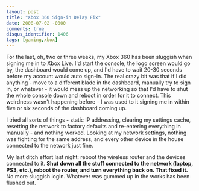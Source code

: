 ```yaml
---
layout: post
title: "Xbox 360 Sign-in Delay Fix"
date: 2008-07-02 -0800
comments: true
disqus_identifier: 1406
tags: [gaming,xbox]
---
```

For the last, oh, two or three weeks, my Xbox 360 has been sluggish when
signing me in to Xbox Live. I'd start the console, the logo screen would
go by, the dashboard would come up, and I'd have to wait 20-30 seconds
before my account would auto sign-in. The real crazy bit was that if I
did anything - move to a different blade in the dashboard, manually try
to sign in, or whatever - it would mess up the networking so that I'd
have to shut the whole console down and reboot in order for it to
connect. This weirdness wasn't happening before - I was used to it
signing me in within five or six seconds of the dashboard coming up.

I tried all sorts of things - static IP addressing, clearing my settings
cache, resetting the network to factory defaults and re-entering
everything in manually - and nothing worked. Looking at my network
settings, nothing was fighting for the same address, and every other
device in the house connected to the network just fine.

My last ditch effort last night: reboot the wireless router and the
devices connected to it. **Shut down all the stuff connected to the
network (laptop, PS3, etc.), reboot the router, and turn everything back
on. That fixed it.** No more sluggish login. Whatever was gummed up in
the works has been flushed out.

